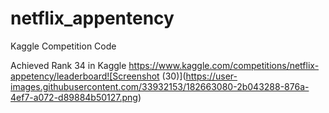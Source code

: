 # netflix_appentency
Kaggle Competition Code

Achieved Rank 34 in Kaggle
https://www.kaggle.com/competitions/netflix-appetency/leaderboard![Screenshot (30)](https://user-images.githubusercontent.com/33932153/182663080-2b043288-876a-4ef7-a072-d89884b50127.png)
